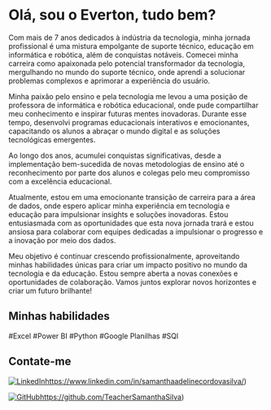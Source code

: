 # Olá, sou o Everton, tudo bem?

Com mais de 7 anos dedicados à indústria da tecnologia, minha jornada profissional é uma mistura empolgante de suporte técnico, educação em informática e robótica, além de conquistas notáveis. Comecei minha carreira como apaixonada pelo potencial transformador da tecnologia, mergulhando no mundo do suporte técnico, onde aprendi a solucionar problemas complexos e aprimorar a experiência do usuário.

Minha paixão pelo ensino e pela tecnologia me levou a uma posição de professora de informática e robótica educacional, onde pude compartilhar meu conhecimento e inspirar futuras mentes inovadoras. Durante esse tempo, desenvolvi programas educacionais interativos e emocionantes, capacitando os alunos a abraçar o mundo digital e as soluções tecnológicas emergentes.

Ao longo dos anos, acumulei conquistas significativas, desde a implementação bem-sucedida de novas metodologias de ensino até o reconhecimento por parte dos alunos e colegas pelo meu compromisso com a excelência educacional.

Atualmente, estou em uma emocionante transição de carreira para a área de dados, onde espero aplicar minha experiência em tecnologia e educação para impulsionar insights e soluções inovadoras. Estou entusiasmada com as oportunidades que esta nova jornada trará e estou ansiosa para colaborar com equipes dedicadas a impulsionar o progresso e a inovação por meio dos dados.

Meu objetivo é continuar crescendo profissionalmente, aproveitando minhas habilidades únicas para criar um impacto positivo no mundo da tecnologia e da educação. Estou sempre aberta a novas conexões e oportunidades de colaboração. Vamos juntos explorar novos horizontes e criar um futuro brilhante!
## Minhas habilidades

#Excel
#Power BI
#Python
#Google Planilhas
#SQl


## Contate-me

[![LinkedIn](https://img.shields.io/badge/LinkedIn-0077B5?style=for-the-badge&logo=linkedin&logoColor=white)](https://www.linkedin.com/in/everton-seguran%C3%A7a-da-informacao/?midSig=0u_dpJjc0z5X81&eid=fc564o-ls57tupk-pe&midToken=AQF2kEQuRQo7aQ&trkEmail=eml-email_edge_discover_01-header-0-profile_glimmer-null-fc564o%7Els57tupk%7Epe-null-null&trk=eml-email_edge_discover_01-header-0-profile_glimmer&originalSubdomain=br)https://www.linkedin.com/in/samanthaadelinecordovasilva/)

[![GitHub](https://img.shields.io/badge/GitHub-100000?style=for-the-badge&logo=github&logoColor=white)](https://github.com/EvertonALucas)https://github.com/TeacherSamanthaSilva)



